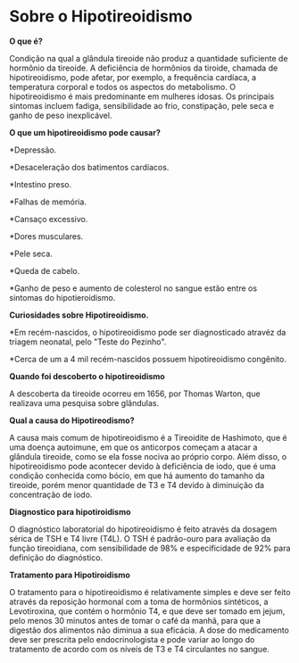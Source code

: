 <!DOCTYPE html> 
<html lang="pt-br">
  <meta charset="UTF-8">
  <title>Sobre o Hipotireoidismo </title>
 <body>
  <h1> Sobre o Hipotireoidismo</h1>
<strong> O que é?</strong>

<p>Condição na qual a glândula tireoide não produz a quantidade suficiente de hormônio da tireoide.
A deficiência de hormônios da tiroide, chamada de hipotireoidismo, pode afetar, por exemplo, a frequência cardíaca, a temperatura corporal e todos os aspectos do metabolismo. O hipotireoidismo é mais predominante em mulheres idosas.
Os principais sintomas incluem fadiga, sensibilidade ao frio, constipação, pele seca e ganho de peso inexplicável.</p>
  <strong>O que um hipotireoidismo pode causar?</strong>
 <p>*Depressão.</p> 
 <p>*Desaceleração dos batimentos cardíacos.</p>
   <p>*Intestino preso.</p>
     <p>*Falhas de memória.</p>
       <p>*Cansaço excessivo.</p>
  <p>*Dores musculares.</p>
  <p>*Pele seca.</p>
  <p>*Queda de cabelo.</p>
  <p>*Ganho de peso e aumento de colesterol no sangue estão entre os sintomas do hipotieroidismo.</p>
  
  <strong>Curiosidades sobre Hipotireoidismo.</strong>
  <p>*Em recém-nascidos, o hipotireoidismo pode ser diagnosticado atravéz da triagem neonatal, pelo "Teste do Pezinho".</p>
  <p>*Cerca de um a 4 mil recém-nascidos possuem hipotireoidismo congênito.</p>
     <strong>Quando foi descoberto o hipotireoidismo</strong>
     <p>A descoberta da tireoide ocorreu em 1656, por Thomas Warton, que realizava uma pesquisa sobre glândulas.</p>

  <strong>Qual a causa do Hipotireodismo?</strong>
   <p>A causa mais comum de hipotireoidismo é a Tireoidite de Hashimoto, que é uma doença autoimune, em que os anticorpos começam a atacar a glândula tireoide, como se ela fosse nociva ao próprio corpo. Além disso, o hipotireoidismo pode acontecer devido à deficiência de iodo, que é uma condição conhecida como bócio, em que há aumento do tamanho da tireoide, porém menor quantidade de T3 e T4 devido à diminuição da concentração de iodo.<p>

   <strong>Diagnostico para hipotiroidismo</strong>
   <p>O diagnóstico laboratorial do hipotireoidismo é feito através da dosagem sérica de TSH e T4 livre (T4L). O TSH é padrão-ouro para avaliação da função tireoidiana, com sensibilidade de 98% e especificidade de 92% para definição do diagnóstico.
     
   <strong>Tratamento para Hipotiroidismo</strong>
     <p>O tratamento para o hipotireoidismo é relativamente simples e deve ser feito através da reposição hormonal com a toma de hormônios sintéticos, a Levotiroxina, que contém o hormônio T4, e que deve ser tomado em jejum, pelo menos 30 minutos antes de tomar o café da manhã, para que a digestão dos alimentos não diminua a sua eficácia. A dose do medicamento deve ser prescrita pelo endocrinologista e pode variar ao longo do tratamento de acordo com os níveis de T3 e T4 circulantes no sangue.</p>
     
    
  
  </body>
</html>
